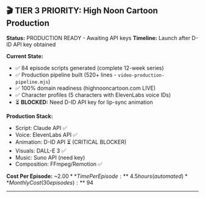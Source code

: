 ## 🎬 TIER 3 PRIORITY: High Noon Cartoon Production

**Status:** PRODUCTION READY - Awaiting API keys
**Timeline:** Launch after D-ID API key obtained

**Current State:**
- ✅ 84 episode scripts generated (complete 12-week series)
- ✅ Production pipeline built (520+ lines - `video-production-pipeline.mjs`)
- ✅ 100% domain readiness (highnooncartoon.com LIVE)
- ✅ Character profiles (5 characters with ElevenLabs voice IDs)
- ⏳ **BLOCKED:** Need D-ID API key for lip-sync animation

**Production Stack:**
- Script: Claude API ✅
- Voice: ElevenLabs API ✅
- Animation: D-ID API ⏳ (CRITICAL BLOCKER)
- Visuals: DALL-E 3 ✅
- Music: Suno API (need key)
- Composition: FFmpeg/Remotion ✅

**Cost Per Episode:** ~$2.00
**Time Per Episode:** ~4.5 hours (automated)
**Monthly Cost (30 episodes):** ~$94

---
